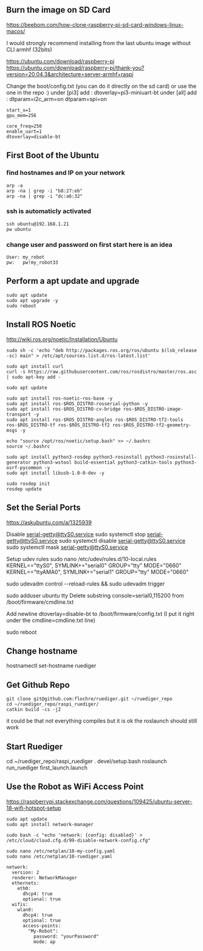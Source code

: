 ## Burn the image on SD Card
https://beebom.com/how-clone-raspberry-pi-sd-card-windows-linux-macos/

I would strongly recommend installing from the last ubuntu image without CLI armhf (32bits)

https://ubuntu.com/download/raspberry-pi
https://ubuntu.com/download/raspberry-pi/thank-you?version=20.04.3&architecture=server-armhf+raspi 

Change the boot/config.txt (you can do it directly on the sd card) or use the one in the repo :)
under [pi3] add :
    dtoverlay=pi3-miniuart-bt
under [all] add :
    dtparam=i2c_arm=on
    dtparam=spi=on

    start_x=1
    gpu_mem=256

    core_freq=250
    enable_uart=1
    dtoverlay=disable-bt

## First Boot of the Ubuntu

### find hostnames and IP on your network
```
arp -a
arp -na | grep -i "b8:27:eb"
arp -na | grep -i "dc:a6:32"
```

### ssh is automaticly activated
```
ssh ubuntu@192.168.1.21 
pw ubuntu
```

### change user and password on first start here is an idea
```
User: my_robot
pw:   pw!my_robot33
```

## Perform a apt update and upgrade
```
sudo apt update
sudo apt upgrade -y
sudo reboot
```

## Install ROS Noetic
http://wiki.ros.org/noetic/Installation/Ubuntu

```
sudo sh -c 'echo "deb http://packages.ros.org/ros/ubuntu $(lsb_release -sc) main" > /etc/apt/sources.list.d/ros-latest.list'
```

```
sudo apt install curl
curl -s https://raw.githubusercontent.com/ros/rosdistro/master/ros.asc | sudo apt-key add -
```
```
sudo apt update

sudo apt install ros-noetic-ros-base -y
sudo apt install ros-$ROS_DISTRO-rosserial-python -y
sudo apt install ros-$ROS_DISTRO-cv-bridge ros-$ROS_DISTRO-image-transport -y
sudo apt install ros-$ROS_DISTRO-angles ros-$ROS_DISTRO-tf2-tools ros-$ROS_DISTRO-tf ros-$ROS_DISTRO-tf2 ros-$ROS_DISTRO-tf2-geometry-msgs -y

echo "source /opt/ros/noetic/setup.bash" >> ~/.bashrc
source ~/.bashrc

sudo apt install python3-rosdep python3-rosinstall python3-rosinstall-generator python3-wstool build-essential python3-catkin-tools python3-osrf-pycommon -y
sudo apt install libusb-1.0-0-dev -y

sudo rosdep init
rosdep update
```

## Set the Serial Ports
https://askubuntu.com/a/1325939

Disable serial-getty@ttyS0.service
sudo systemctl stop serial-getty@ttyS0.service
sudo systemctl disable serial-getty@ttyS0.service
sudo systemctl mask serial-getty@ttyS0.service

Setup udev rules
sudo nano /etc/udev/rules.d/10-local.rules
KERNEL=="ttyS0", SYMLINK+="serial0" GROUP="tty" MODE="0660"
KERNEL=="ttyAMA0", SYMLINK+="serial1" GROUP="tty" MODE="0660"

sudo udevadm control --reload-rules && sudo udevadm trigger

sudo adduser ubuntu tty
Delete substring console=serial0,115200 from /boot/firmware/cmdline.txt

Add newline dtoverlay=disable-bt to /boot/firmware/config.txt (I put it right under the cmdline=cmdline.txt line)

sudo reboot

## Change hostname
hostnamectl set-hostname ruediger

## Get Github Repo
```
git clone git@github.com:flochre/ruediger.git ~/ruediger_repo
cd ~/ruediger_repo/raspi_ruediger/
catkin build -cs -j2
```

it could be that not everything compiles but it is ok the roslaunch should still work

## Start Ruediger
cd ~/ruediger_repo/raspi_ruediger
. devel/setup.bash
roslaunch run_ruediger first_launch.launch

## Use the Robot as WiFi Access Point 

https://raspberrypi.stackexchange.com/questions/109425/ubuntu-server-18-wifi-hotspot-setup

```
sudo apt update
sudo apt install network-manager

sudo bash -c "echo 'network: {config: disabled}' > /etc/cloud/cloud.cfg.d/99-disable-network-config.cfg"

sudo nano /etc/netplan/10-my-config.yaml
sudo nano /etc/netplan/10-ruediger.yaml
```
```
network:
  version: 2
  renderer: NetworkManager
  ethernets:
    eth0:
      dhcp4: true
      optional: true
  wifis:
    wlan0:
      dhcp4: true
      optional: true
      access-points:
        "My-Robot":
          password: "yourPassword"
          mode: ap
```